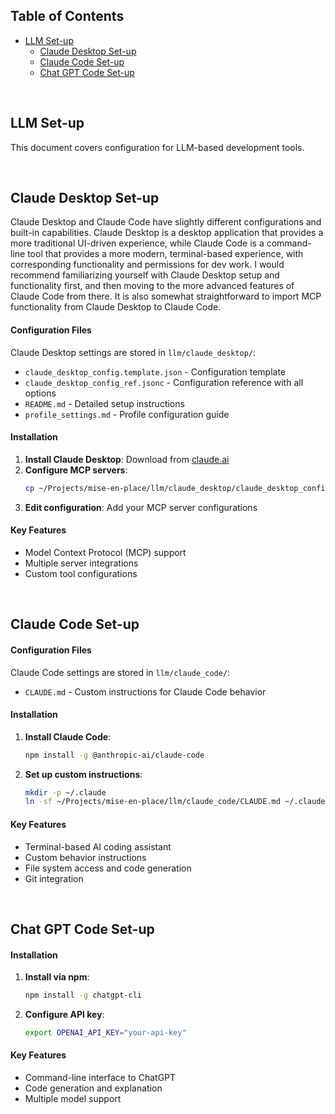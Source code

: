 ## Table of Contents
- [LLM Set-up](#llm-set-up)
  - [Claude Desktop Set-up](#claude-desktop-set-up)
  - [Claude Code Set-up](#claude-code-set-up)
  - [Chat GPT Code Set-up](#chat-gpt-code-set-up)

&nbsp;
## LLM Set-up

This document covers configuration for LLM-based development tools.

&nbsp;
## Claude Desktop Set-up
Claude Desktop and Claude Code have slightly different configurations and built-in capabilities. Claude Desktop is a desktop application that provides a more traditional UI-driven experience, while Claude Code is a command-line tool that provides a more modern, terminal-based experience, with corresponding functionality and permissions for dev work. I would recommend familiarizing yourself with Claude Desktop setup and functionality first, and then moving to the more advanced features of Claude Code from there. It is also somewhat straightforward to import MCP functionality from Claude Desktop to Claude Code. 

#### Configuration Files
Claude Desktop settings are stored in `llm/claude_desktop/`:
- `claude_desktop_config.template.json` - Configuration template
- `claude_desktop_config_ref.jsonc` - Configuration reference with all options
- `README.md` - Detailed setup instructions
- `profile_settings.md` - Profile configuration guide

#### Installation
1. **Install Claude Desktop**: Download from [claude.ai](https://claude.ai/download)
2. **Configure MCP servers**:
   ```bash
   cp ~/Projects/mise-en-place/llm/claude_desktop/claude_desktop_config.template.json ~/Library/Application\ Support/Claude/claude_desktop_config.json
   ```
3. **Edit configuration**: Add your MCP server configurations

#### Key Features
- Model Context Protocol (MCP) support
- Multiple server integrations
- Custom tool configurations



&nbsp;
## Claude Code Set-up

#### Configuration Files
Claude Code settings are stored in `llm/claude_code/`:
- `CLAUDE.md` - Custom instructions for Claude Code behavior

#### Installation
1. **Install Claude Code**: 
   ```bash
   npm install -g @anthropic-ai/claude-code
   ```
2. **Set up custom instructions**:
   ```bash
   mkdir -p ~/.claude
   ln -sf ~/Projects/mise-en-place/llm/claude_code/CLAUDE.md ~/.claude/CLAUDE.md
   ```

#### Key Features
- Terminal-based AI coding assistant
- Custom behavior instructions
- File system access and code generation
- Git integration



&nbsp;
## Chat GPT Code Set-up

#### Installation
1. **Install via npm**:
   ```bash
   npm install -g chatgpt-cli
   ```
2. **Configure API key**:
   ```bash
   export OPENAI_API_KEY="your-api-key"
   ```

#### Key Features
- Command-line interface to ChatGPT
- Code generation and explanation
- Multiple model support
